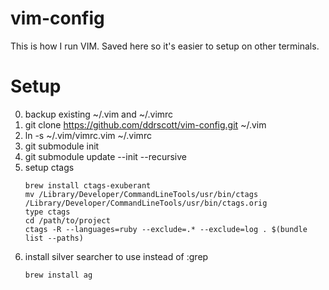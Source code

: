 vim-config
==========

This is how I run VIM. Saved here so it's easier to setup on other terminals.

Setup
=====

0. backup existing ~/.vim and ~/.vimrc
1. git clone https://github.com/ddrscott/vim-config.git ~/.vim
2. ln -s ~/.vim/vimrc.vim ~/.vimrc
3. git submodule init
4. git submodule update --init --recursive
5. setup ctags
    ```
    brew install ctags-exuberant
    mv /Library/Developer/CommandLineTools/usr/bin/ctags /Library/Developer/CommandLineTools/usr/bin/ctags.orig
    type ctags
    cd /path/to/project
    ctags -R --languages=ruby --exclude=.* --exclude=log . $(bundle list --paths)
    ```
6. install silver searcher to use instead of :grep
    ```
    brew install ag
    ```

